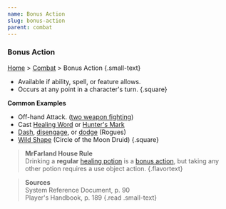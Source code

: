```yaml
---
name: Bonus Action
slug: bonus-action
parent: combat
---
```

### Bonus Action
[Home](dm-operations-center) > [Combat](combat) > Bonus Action {.small-text}

- Available if ability, spell, or feature allows.
- Occurs at any point in a character's turn.
{.square}

**Common Examples**
- Off-hand Attack. ([two weapon fighting](two-weapon-fighting))
- Cast [Healing Word](/spell/healing-word) or [Hunter's Mark](/spell/hunter-s-mark)
- [Dash](dash), [disengage](disengage), or [dodge](dodge) (Rogues)
- [Wild Shape](wild-shape) (Circle of the Moon Druid)
{.square}

> **MrFarland House Rule**<br/>
> Drinking a **regular** [healing potion](potion-of-healing) is a [bonus action](bonus-action), but taking any other potion requires a use object action.
{.flavortext}

> **Sources** <br/>
> System Reference Document, p. 90<br/>
> Player's Handbook, p. 189
{.read .small-text}